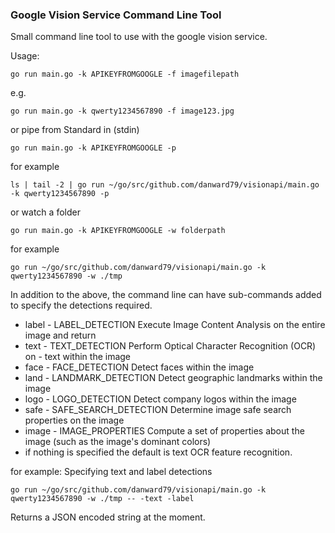 ### Google Vision Service Command Line Tool

Small command line tool to use with the google vision service.

Usage:
```
go run main.go -k APIKEYFROMGOOGLE -f imagefilepath
```
e.g.
```
go run main.go -k qwerty1234567890 -f image123.jpg
```
or pipe from Standard in (stdin)
```
go run main.go -k APIKEYFROMGOOGLE -p
```
for example
```
ls | tail -2 | go run ~/go/src/github.com/danward79/visionapi/main.go -k qwerty1234567890 -p
```
or watch a folder
```
go run main.go -k APIKEYFROMGOOGLE -w folderpath
```
for example
```
go run ~/go/src/github.com/danward79/visionapi/main.go -k qwerty1234567890 -w ./tmp
```

In addition to the above, the command line can have sub-commands added to specify the detections required.

- label - LABEL_DETECTION	Execute Image Content Analysis on the entire image and return
- text - TEXT_DETECTION	Perform Optical Character Recognition (OCR) on - text within the image
- face - FACE_DETECTION	Detect faces within the image
- land - LANDMARK_DETECTION	Detect geographic landmarks within the image
- logo - LOGO_DETECTION	Detect company logos within the image
- safe - SAFE_SEARCH_DETECTION	Determine image safe search properties on the image
- image - IMAGE_PROPERTIES	Compute a set of properties about the image (such as the image's dominant colors)
- if nothing is specified the default is text OCR feature recognition.

for example: Specifying text and label detections
```
go run ~/go/src/github.com/danward79/visionapi/main.go -k qwerty1234567890 -w ./tmp -- -text -label
```

Returns a JSON encoded string at the moment.
